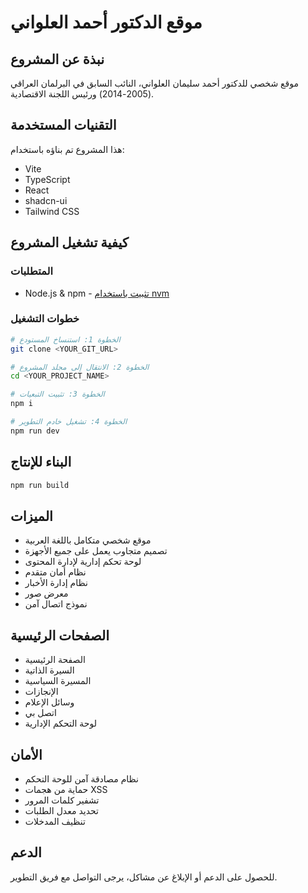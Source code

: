 # موقع الدكتور أحمد العلواني

## نبذة عن المشروع

موقع شخصي للدكتور أحمد سليمان العلواني، النائب السابق في البرلمان العراقي (2005-2014) ورئيس اللجنة الاقتصادية.

## التقنيات المستخدمة

هذا المشروع تم بناؤه باستخدام:

- Vite
- TypeScript
- React
- shadcn-ui
- Tailwind CSS

## كيفية تشغيل المشروع

### المتطلبات

- Node.js & npm - [تثبيت باستخدام nvm](https://github.com/nvm-sh/nvm#installing-and-updating)

### خطوات التشغيل

```sh
# الخطوة 1: استنساخ المستودع
git clone <YOUR_GIT_URL>

# الخطوة 2: الانتقال إلى مجلد المشروع
cd <YOUR_PROJECT_NAME>

# الخطوة 3: تثبيت التبعيات
npm i

# الخطوة 4: تشغيل خادم التطوير
npm run dev
```

## البناء للإنتاج

```sh
npm run build
```

## الميزات

- موقع شخصي متكامل باللغة العربية
- تصميم متجاوب يعمل على جميع الأجهزة
- لوحة تحكم إدارية لإدارة المحتوى
- نظام أمان متقدم
- نظام إدارة الأخبار
- معرض صور
- نموذج اتصال آمن

## الصفحات الرئيسية

- الصفحة الرئيسية
- السيرة الذاتية
- المسيرة السياسية
- الإنجازات
- وسائل الإعلام
- اتصل بي
- لوحة التحكم الإدارية

## الأمان

- نظام مصادقة آمن للوحة التحكم
- حماية من هجمات XSS
- تشفير كلمات المرور
- تحديد معدل الطلبات
- تنظيف المدخلات

## الدعم

للحصول على الدعم أو الإبلاغ عن مشاكل، يرجى التواصل مع فريق التطوير.